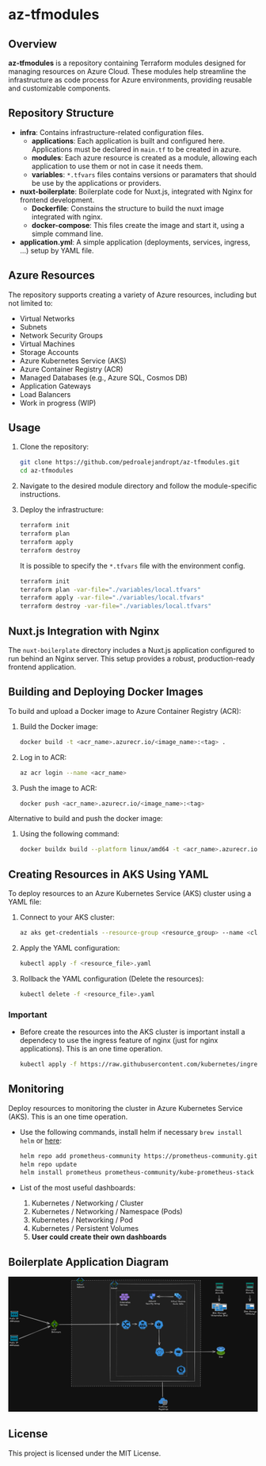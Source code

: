 # az-tfmodules

## Overview
**az-tfmodules** is a repository containing Terraform modules designed for managing resources on Azure Cloud. These modules help streamline the infrastructure as code process for Azure environments, providing reusable and customizable components.

## Repository Structure
- **infra**: Contains infrastructure-related configuration files.
    - **applications**: Each application is built and configured here. Applications must be declared in `main.tf` to be created in azure.
    - **modules**: Each azure resource is created as a module, allowing each application to use them or not in case it needs them.
    - **variables**: `*.tfvars` files contains versions or paramaters that should be use by the applications or providers.
- **nuxt-boilerplate**: Boilerplate code for Nuxt.js, integrated with Nginx for frontend development.
    - **Dockerfile**: Constains the structure to build the nuxt image integrated with nginx.
    - **docker-compose**: This files create the image and start it, using a simple command line.
- **application.yml**: A simple application (deployments, services, ingress, ...) setup by YAML file.

## Azure Resources
The repository supports creating a variety of Azure resources, including but not limited to:
- Virtual Networks
- Subnets
- Network Security Groups
- Virtual Machines
- Storage Accounts
- Azure Kubernetes Service (AKS)
- Azure Container Registry (ACR)
- Managed Databases (e.g., Azure SQL, Cosmos DB)
- Application Gateways
- Load Balancers
- Work in progress (WIP)

## Usage
1. Clone the repository:
    ```sh
    git clone https://github.com/pedroalejandropt/az-tfmodules.git
    cd az-tfmodules
    ```

2. Navigate to the desired module directory and follow the module-specific instructions.

3. Deploy the infrastructure:
    ```sh
    terraform init
    terraform plan
    terraform apply
    terraform destroy
    ```
    It is possible to specify the `*.tfvars` file with the environment config.
    ```sh
    terraform init
    terraform plan -var-file="./variables/local.tfvars"
    terraform apply -var-file="./variables/local.tfvars"
    terraform destroy -var-file="./variables/local.tfvars"
    ```

## Nuxt.js Integration with Nginx
The `nuxt-boilerplate` directory includes a Nuxt.js application configured to run behind an Nginx server. This setup provides a robust, production-ready frontend application.

## Building and Deploying Docker Images
To build and upload a Docker image to Azure Container Registry (ACR):
1. Build the Docker image:
    ```sh
    docker build -t <acr_name>.azurecr.io/<image_name>:<tag> .
    ```

2. Log in to ACR:
    ```sh
    az acr login --name <acr_name>
    ```

3. Push the image to ACR:
    ```sh
    docker push <acr_name>.azurecr.io/<image_name>:<tag>
    ```
Alternative to build and push the docker image:
1. Using the following command:
    ```sh
    docker buildx build --platform linux/amd64 -t <acr_name>.azurecr.io/<image_name>:<tag> --push .
    ```

## Creating Resources in AKS Using YAML
To deploy resources to an Azure Kubernetes Service (AKS) cluster using a YAML file:
1. Connect to your AKS cluster:
    ```sh
    az aks get-credentials --resource-group <resource_group> --name <cluster_name>
    ```

2. Apply the YAML configuration:
    ```sh
    kubectl apply -f <resource_file>.yaml
    ```

3. Rollback the YAML configuration (Delete the resources):
    ```sh
    kubectl delete -f <resource_file>.yaml
    ```

### Important
    
- Before create the resources into the AKS cluster is important install a dependecy to use the ingress feature of nginx (just for nginx applications). This is an one time operation.

    ```sh
    kubectl apply -f https://raw.githubusercontent.com/kubernetes/ingress-nginx/main/deploy/static/provider/cloud/deploy.yaml
    ```

## Monitoring
Deploy resources to monitoring the cluster in Azure Kubernetes Service (AKS). This is an one time operation.
* Use the following commands, install helm if necessary `brew install helm` or [here](https://helm.sh/docs/intro/install/):
    ```sh
    helm repo add prometheus-community https://prometheus-community.github.io/helm-charts
    helm repo update
    helm install prometheus prometheus-community/kube-prometheus-stack --namespace monitoring --create-namespace
    ```
* List of the most useful dashboards:

    1. Kubernetes / Networking / Cluster
    2. Kubernetes / Networking / Namespace (Pods)
    3. Kubernetes / Networking / Pod
    4. Kubernetes / Persistent Volumes
    5. **User could create their own dashboards**

## Boilerplate Application Diagram

![app diagram](https://github.com/pedroalejandropt/az-tfmodules/blob/main/docs/application-infra.png?raw=true)


## License
This project is licensed under the MIT License.
